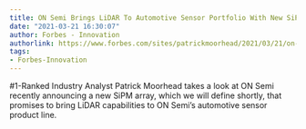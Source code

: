```yaml
---
title: ON Semi Brings LiDAR To Automotive Sensor Portfolio With New SiPM Array
date: "2021-03-21 16:30:07"
author: Forbes - Innovation
authorlink: https://www.forbes.com/sites/patrickmoorhead/2021/03/21/on-semi-brings-lidar-to-automotive-sensor-portfolio-with-new-sipm-array/
tags:
- Forbes-Innovation
---
```

#1-Ranked Industry Analyst Patrick Moorhead takes a look at ON Semi recently announcing a new SiPM array, which we will define shortly, that promises to bring LiDAR capabilities to ON Semi’s automotive sensor product line.